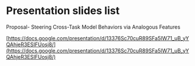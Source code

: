 # Presentation slides list

Proposal- Steering Cross-Task Model Behaviors via Analogous Features

[https://docs.google.com/presentation/d/13376Sc70cuR89SFa5IW71_uB_yYQAhjeR3ESIFUosj8/](https://docs.google.com/presentation/d/13376Sc70cuR89SFa5IW71_uB_yYQAhjeR3ESIFUosj8/)
